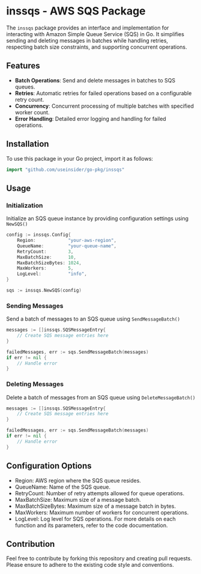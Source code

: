 # inssqs - AWS SQS Package

The `inssqs` package provides an interface and implementation for interacting with Amazon Simple Queue Service (SQS) in Go. It simplifies sending and deleting messages in batches while handling retries, respecting batch size constraints, and supporting concurrent operations.

## Features

- **Batch Operations**: Send and delete messages in batches to SQS queues.
- **Retries**: Automatic retries for failed operations based on a configurable retry count.
- **Concurrency**: Concurrent processing of multiple batches with specified worker count.
- **Error Handling**: Detailed error logging and handling for failed operations.

## Installation

To use this package in your Go project, import it as follows:

```go
import "github.com/useinsider/go-pkg/inssqs"
```

## Usage
### Initialization
Initialize an SQS queue instance by providing configuration settings using `NewSQS()`
```go
config := inssqs.Config{
    Region:            "your-aws-region",
    QueueName:         "your-queue-name",
    RetryCount:        3,
    MaxBatchSize:      10,
    MaxBatchSizeBytes: 1024,
    MaxWorkers:        5,
    LogLevel:          "info",
}

sqs := inssqs.NewSQS(config)
```
### Sending Messages
Send a batch of messages to an SQS queue using `SendMessageBatch()`

```go
messages := []inssqs.SQSMessageEntry{
    // Create SQS message entries here
}

failedMessages, err := sqs.SendMessageBatch(messages)
if err != nil {
    // Handle error
}
```

### Deleting Messages
Delete a batch of messages from an SQS queue using `DeleteMessageBatch()`

```go
messages := []inssqs.SQSMessageEntry{
    // Create SQS message entries here
}

failedMessages, err := sqs.SendMessageBatch(messages)
if err != nil {
    // Handle error
}
```

## Configuration Options
- Region: AWS region where the SQS queue resides.
- QueueName: Name of the SQS queue.
- RetryCount: Number of retry attempts allowed for queue operations.
- MaxBatchSize: Maximum size of a message batch.
- MaxBatchSizeBytes: Maximum size of a message batch in bytes.
- MaxWorkers: Maximum number of workers for concurrent operations.
- LogLevel: Log level for SQS operations.
For more details on each function and its parameters, refer to the code documentation.


## Contribution
Feel free to contribute by forking this repository and creating pull requests. Please ensure to adhere to the existing code style and conventions.






